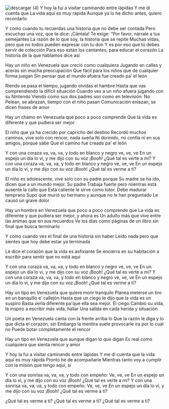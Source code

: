 ![descargar (4)](https://github.com/Celestialdestiny/Y-en-un-espejo-vi-.../assets/171634769/6bced8fd-34e3-45db-8abb-3558307ce593)
Y hoy la fui a visitar caminando entre lápidas
Y me di cuenta que
La vida aquí es muy rápida
Aunque ya lo he dicho antes, quiero recordarlo

Y como cuando tu recuerdas una historia que no debe ser contada
Pero escuchas una voz, que te dice: ¡Cántala!
Te exige: “Por favor, nárrale a tus semejantes
La razón de lo que soy, la historia que se repite
Muchas vidas, pero que no todos pueden expresar con tu don
Y es por eso que tú debes servir de colección
Para eso están los cantantes, para educar el corazón
La historia de la que hablamos dice así

Hay un niño en Venezuela que creció como cualquiera
Jugando en calles y aceras sin mucha preocupación
Que fácil para los niños que de cualquier forma juegan
Sin pensar que el mundo afuera fue creado pa’ el león

Riendo se pasa el tiempo, jugando olvidas el hambre
Hasta que vas comprendiendo la difícil situación
Cuando ves a un niño afuera jugando con su Nintendo
Viendo como sus dos padres son como en televisión: No
Pelean, se abrazan, tiempo con el niño pasan
Comunicación enlazan, se dicen frases de amor

Hay un chamo en Venezuela que poco a poco comprende
Que la vida es diferente y que pudiera ser mejor

El niño que ya ha crecido por capricho del destino
Recordó muchos caminos, vive solo con rencor, nada sueña
Ni dormido, no confía ni en sus amigos, porque sabe
Que el camino fue creado pa’ el león

Y con una coraza va, va, va, y todo en blanco y negro ve, ve, ve
En un espejo un día lo vi, y me dijo con su voz
¡Booh! ¿Qué tal es verte a mi?
Y con una coraza va, va, va, y todo en blanco y negro ve, ve, ve
En un espejo un día lo vi, y me dijo con su voz
¡Booh! ¿Qué tal es verme a ti?

El niño es adolescente, vive solo con su padre porque
Su madre se ha ido, dicen que a un mundo mejor. Su padre
Trabaja fuerte pero mientras está ausente la calle que
Está caliente le sirve como tutor. Debe madurar temprano
Supo que murió su hermano y aunque no le han preguntado
Le causó un grave dolor

Hay un hombre en Venezuela que poco a poco comprende que
La vida es diferente y que pudiera ser mejor, y ahora es
Un adulto más que vive entre las ánimas que en sus recuerdos
Ve los días como páginas de un libro sin final que busca terminarlo

Y como cuando ves el final de una historia sin haber
Leído nada pero que sientes que hoy debe estar ya terminada

Le dice el corazón que la vida es asfixiante
Se encierra en su habitación a escribir para sentir que no está aquí

Y con una coraza va, va, va, y todo en blanco y negro ve, ve, ve
En un espejo un día lo vi, y me dijo con su voz
¡Booh! ¿Qué tal es verte a mi?
Y con una coraza va, va, va, y todo en blanco y negro ve, ve, ve
En un espejo un día lo vi, y me dijo con su voz
¡Booh! ¿Qué tal es verme a ti?

Hay un tipo en Venezuela que quiere morir tranquilo
Planea meterse un tiro en un banquillo e’ callejón
Hasta que un ciego le dijo que la vida es un suspiro
Basta verla diferente pa'que ella sea mejor. El ciego
Cambió su vida, le inspiro a escribir más vida, hallar
Una salida en cada herida y situación

Un poeta en Venezuela canta con la frente arriba lo
Que la razón le diga y lo que dicta el corazón, sin
Embargo la mentira suele provocarle ira por lo cual no
Puede botar completamente el rencor

Hay un tipo en Venezuela que aunque digan lo que digan
Es real como cualquiera que sienta rencor y amor

Y hoy la fui a visitar caminando entre lápidas
Y me di cuenta que la vida aquí es muy rápida
Pronto he de acompañarle
Mientras tanto voy a cumplir con la misión que tengo aquí, si

Y con una sonrisa va, va, va, y todo con empeño: Ve, ve, ve
En un espejo un día lo vi, y me dijo con su voz
¡Booh! ¿Qué tal es verte a mi?
Y con una sonrisa va, va, va, y todo con empeño: Ve, ve, ve
En un espejo un día lo vi, y me dijo con su voz
¡Booh! ¿Qué tal es verme a ti?

¿Qué tal es verme a ti?
¿Qué tal es verme a ti?
¿Qué tal es verme a ti?
